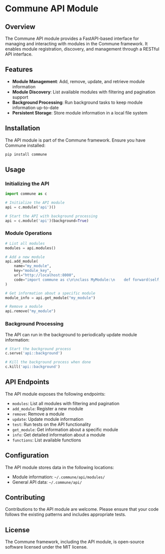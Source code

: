# Commune API Module

## Overview

The Commune API module provides a FastAPI-based interface for managing and interacting with modules in the Commune framework. It enables module registration, discovery, and management through a RESTful API interface.

## Features

- **Module Management**: Add, remove, update, and retrieve module information
- **Module Discovery**: List available modules with filtering and pagination support
- **Background Processing**: Run background tasks to keep module information up-to-date
- **Persistent Storage**: Store module information in a local file system

## Installation

The API module is part of the Commune framework. Ensure you have Commune installed:

```bash
pip install commune
```

## Usage

### Initializing the API

```python
import commune as c

# Initialize the API module
api = c.module('api')()

# Start the API with background processing
api = c.module('api')(background=True)
```

### Module Operations

```python
# List all modules
modules = api.modules()

# Add a new module
api.add_module(
    name="my_module",
    key="module_key",
    url="http://localhost:8000",
    code="import commune as c\n\nclass MyModule:\n    def forward(self, x):\n        return x"
)

# Get information about a specific module
module_info = api.get_module("my_module")

# Remove a module
api.remove("my_module")
```

### Background Processing

The API can run in the background to periodically update module information:

```python
# Start the background process
c.serve('api::background')

# Kill the background process when done
c.kill('api::background')
```

## API Endpoints

The API module exposes the following endpoints:

- `modules`: List all modules with filtering and pagination
- `add_module`: Register a new module
- `remove`: Remove a module
- `update`: Update module information
- `test`: Run tests on the API functionality
- `get_module`: Get information about a specific module
- `info`: Get detailed information about a module
- `functions`: List available functions

## Configuration

The API module stores data in the following locations:

- Module information: `~/.commune/api/modules/`
- General API data: `~/.commune/api/`

## Contributing

Contributions to the API module are welcome. Please ensure that your code follows the existing patterns and includes appropriate tests.

## License

The Commune framework, including the API module, is open-source software licensed under the MIT license.
